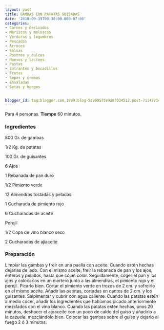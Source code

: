 ```yaml
---
layout: post
title: GAMBAS CON PATATAS GUISADAS
date: '2010-09-19T00:30:00.000-07:00'
categories:
- Carnes y derivados
- Mariscos y moluscos
- Verduras y legumbres
- Pescados
- Arroces
- Salsas
- Postres y dulces
- Huevos y lacteos
- Pastas
- Entrantes y bocadillos
- Frutas
- Sopas y cremas
- Ensaladas
- Setas y hongos
 

blogger_id: tag:blogger.com,1999:blog-5299957599287034512.post-7114771413169856946
---
```


Para 4 personas.
<b>Tiempo</b> 60 minutos.

<h3>Ingredientes</h3>

800 Gr. de gambas

1/2 Kg. de patatas

100 Gr. de guisantes

6 Ajos

1 Rebanada de pan duro

1/2 Pimiento verde

12 Almendras tostadas y peladas

1 Cucharada de pimiento rojo

6 Cucharadas de aceite

Perejil

1/2 Copa de vino blanco seco

2 Cucharadas de ajiaceite

<h3>Preparación</h3>

Limpiar las gambas y freír en una paella con aceite. Cuando estén hechas dejarlas de lado. Con el mismo aceite, freír la rebanada de pan y los ajos, enteros y pelados, hasta que cojan color. Seguidamente, coger el pan y los ajos y colocarlos en un mortero junto a las almendras, el pimiento rojo y el perejil. Picarlo bien. Cortar el pimiento verde en trozos de 2 cm. y sofreírlo en el mismo aceite. Añadir las patatas, cortadas en cantos de 2 cm. y los guisantes. Salpimentar y cubrir con agua caliente. Cuando las patatas estén a medio cocer, añadir los ingredientes que habíamos picado anteriormente mezclados con el vino blanco. Cuando las patatas estén hechas, unos 20 minutos, deshacer el ajoaceite con un poco de caldo del guiso y añadirlo a la cazuela, mezclándolo bien. Colocar las gambas sobre el guiso y dejarlo al fuego 2 ó 3 minutos.

